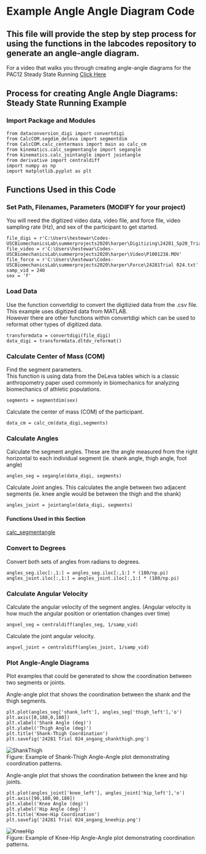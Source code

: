 # Example Angle Angle Diagram Code
## This file will provide the step by step process for using the functions in the labcodes repository to generate an angle-angle diagram.


For a video that walks you through creating angle-angle diagrams for the PAC12 Steady State Running 
[Click Here](https://drive.google.com/drive/u/0/folders/1bKA8pVp695KqJMAeGPvVXo6gOT0loFao)

## Process for creating Angle Angle Diagrams: Steady State Running Example



### Import Package and Modules

```
from dataconversion_digi import convertdigi
from CalcCOM.segdim_deleva import segmentdim
from CalcCOM.calc_centermass import main as calc_cm
from kinematics.calc_segmentangle import segangle
from kinematics.calc_jointangle import jointangle
from derivative import centraldiff
import numpy as np
import matplotlib.pyplot as plt
```

## Functions Used in this Code

### Set Path, Filenames, Parameters (MODIFY for your project)  
You will need the digitized video data, video file, and force file, video sampling rate (Hz), and sex of the participant to get started.

```
file_digi = r'C:\Users\hestewar\Codes-USCBiomechanicsLab\summerprojects2020\harper\Digitizing\24281_Sp20_Trial24xypts.csv'
file_video = r'C:\Users\hestewar\Codes-USCBiomechanicsLab\summerprojects2020\harper\Video\P1001238.MOV'
file_force = r'C:\Users\hestewar\Codes-USCBiomechanicsLab\summerprojects2020\harper\Force\24281Trial 024.txt'
samp_vid = 240
sex = 'f'
```

### Load Data
Use the function convertdigi to convert the digitizied data from the .csv file. This example uses digitized data from MATLAB.  
However there are other functions within convertdigi which can be used to reformat other types of digitized data.

```
transformdata = convertdigi(file_digi)
data_digi = transformdata.dltdv_reformat()
```

### Calculate Center of Mass (COM)

Find the segment parameters.  
This function is using data from the DeLeva tables which is a classic anthropometry paper used commonly in biomechanics for analyzing biomechanics of athletic populations.

```
segments = segmentdim(sex)
```

Calculate the center of mass (COM) of the participant.

```
data_cm = calc_cm(data_digi,segments)
```

### Calculate Angles

Calculate the segment angles.
These are the angle measured from the right horizontal to each individual segment (ie. shank angle, thigh angle, foot angle)
```
angles_seg = segangle(data_digi, segments)
```

Calculate Joint angles. 
This calculates the angle between two adjacent segments (ie. knee angle would be between the thigh and the shank)

```
angles_joint = jointangle(data_digi, segments)
```

#### Functions Used in this Section
[calc_segmentangle](https://github.com/USCBiomechanicsLab/labcodes/blob/master/kinematics/README.md#function-calc_segmentangle)

### Convert to Degrees

Convert both sets of angles from radians to degrees. 
```
angles_seg.iloc[:,1:] = angles_seg.iloc[:,1:] * (180/np.pi)
angles_joint.iloc[:,1:] = angles_joint.iloc[:,1:] * (180/np.pi)
```

### Calculate Angular Velocity

Calculate the angular velocity of the segment angles. (Angular velocity is how much the angular position or orientation changes over time)
```
angvel_seg = centraldiff(angles_seg, 1/samp_vid)
```

Calculate the joint angular velocity.
```
angvel_joint = centraldiff(angles_joint, 1/samp_vid)
```

### Plot Angle-Angle Diagrams
Plot examples that could be generated to show the coordination between two segments or joints. 

Angle-angle plot that shows the coordination between the shank and the thigh segments. 
```
plt.plot(angles_seg['shank_left'], angles_seg['thigh_left'],'o')
plt.axis([0,180,0,180])
plt.xlabel('Shank Angle (deg)')
plt.ylabel('Thigh Angle (deg)')
plt.title('Shank-Thigh Coordination')
plt.savefig('24281 Trial 024_angang_shankthigh.png')
```
![ShankThigh](https://github.com/USCBiomechanicsLab/labcodes/blob/master/DocMaterials/angang_shankthigh.png)  
Figure: Example of Shank-Thigh Angle-Angle plot demonstrating coordination patterns.

Angle-angle plot that shows the coordination between the knee and hip joints.
```
plt.plot(angles_joint['knee_left'], angles_joint['hip_left'],'o')
plt.axis([90,180,90,180])
plt.xlabel('Knee Angle (deg)')
plt.ylabel('Hip Angle (deg)')
plt.title('Knee-Hip Coordination')
plt.savefig('24281 Trial 024_angang_kneehip.png')
```

![KneeHip](https://github.com/USCBiomechanicsLab/labcodes/tree/master/DocMaterials/angang_kneehip.png)  
Figure: Example of Knee-Hip Angle-Angle plot demonstrating coordination patterns.


